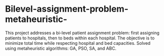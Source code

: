 # Bilevel-assignment-problem-metaheuristic-
This project addresses a bi-level patient assignment problem: first assigning patients to hospitals, then to beds within each hospital. The objective is to minimize total time while respecting hospital and bed capacities. Solved using metaheuristic algorithms: GA, PSO, SA, and ABC.
